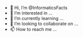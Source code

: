 - 👋 Hi, I’m @InformaticsFacts
- 👀 I’m interested in ...
- 🌱 I’m currently learning ...
- 💞️ I’m looking to collaborate on ...
- 📫 How to reach me ...

<!---
InformaticsFacts/InformaticsFacts is a ✨ special ✨ repository because its `README.md` (this file) appears on your GitHub profile.
You can click the Preview link to take a look at your changes.
--->
